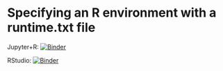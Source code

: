 # Specifying an R environment with a runtime.txt file

Jupyter+R: [![Binder](http://mybinder.org/badge_logo.svg)](http://mybinder.org/v2/gh/mkganyago/Parthenium-Weed-Spectral-library-dataset-and-processing-codes/master?filepath=index.ipynb)

RStudio: [![Binder](http://mybinder.org/badge_logo.svg)](http://mybinder.org/v2/gh/mkganyago/Parthenium-Weed-Spectral-library-dataset-and-processing-codes/master?urlpath=rstudio)

